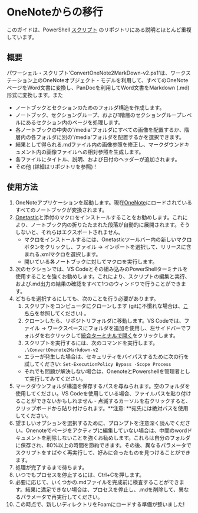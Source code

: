 # OneNoteからの移行

このガイドは、PowerShell [スクリプト](https://github.com/nixsee/ConvertOneNote2MarkDown) のリポジトリにある説明とほとんど重複しています。

## 概要

パワーシェル・スクリプト'ConvertOneNote2MarkDown-v2.ps1'は、ワークステーション上のOneNoteオブジェクト・モデルを利用して、すべてのOneNoteページをWord文書に変換し、PanDocを利用してWord文書をMarkdown (.md) 形式に変換します。また

* ノートブックとセクションのためのフォルダ構造を作成します。
* ノートブック、セクショングループ、および1階層のセクショングループレベルにあるセクション内のページを処理します。
* 各ノートブックの中央の'/media'フォルダにすべての画像を配置するか、階層内の各フォルダに別の'/media'フォルダを配置するかを選択できます。
* 結果として得られる.mdファイル内の画像参照を修正し、マークダウンドキュメント内の画像ファイルへの相対参照を生成します。
* 各ファイルにタイトル、説明、および日付のヘッダーが追加されます。
* その他 (詳細はリポジトリを参照) !

## 使用方法

1. OneNoteアプリケーションを起動します。現在[OneNote](https://getonetastic.com/download)にロードされているすべてのノートブックが変換されます。
2. [Onetastic](https://getonetastic.com/download)と添付のマクロをインストールすることをお勧めします。これにより、ノートブック内の折りたたまれた段落が自動的に展開されます。そうしないと、それらはエクスポートされません。
    * マクロをインストールするには、Onetasticツールバー内の新しいマクロボタンをクリックし、ファイル -> インポートを選択して、リリースに含まれる.xmlマクロを選択します。
    * 開いている各ノートブックに対してマクロを実行します。
3. 次のセクションでは、VS Codeとその組み込みのPowerShellターミナルを使用することを強くお勧めします。これにより、スクリプトの編集と実行、および.md出力の結果の確認をすべて1つのウィンドウで行うことができます。
4. どちらを選択するにしても、次のことを行う必要があります。
   1. スクリプトをコンピュータにクローンします (gitに不慣れな場合は、[こちら](https://git-scm.com/book/en/v2/Git-Basics-Getting-a-Git-Repository)を参照してください) 。
   2. クローンしたら、リポジトリフォルダに移動します。VS Codeでは、ファイル -> ワークスペースにフォルダを追加を使用し、左サイドバーでフォルダを右クリックして[統合ターミナルで開く](../../assets/images/migrating-one-note.png)をクリックします。
   3. スクリプトを実行するには、次のコマンドを実行します。
```.\ConvertOnenote2Markdown-v2```
    * エラーが発生した場合は、セキュリティをバイパスするために次の行を試してください:
     ```Set-ExecutionPolicy Bypass -Scope Process```
    * それでも問題が解決しない場合は、OnenoteとPowershellを管理者として実行してみてください。
5. マークダウンフォルダ構造を保存するパスを尋ねられます。空のフォルダを使用してください。VS Codeを使用している場合、ファイルパスを貼り付けることができないかもしれません - 点滅するカーソルを右クリックすると、クリップボードから貼り付けられます。**注意: **宛先には絶対パスを使用してください。
6. 望ましいオプションを選択するために、プロンプトを注意深く読んでください。Onenoteでページをアクティブに編集していない場合は、中間のwordドキュメントを削除しないことを強くお勧めします。これらは自分のフォルダに保存され、80%以上の時間を節約できます。その後、異なるパラメータでスクリプトをすばやく再実行して、好みに合ったものを見つけることができます。
7. 処理が完了するまで待ちます。
8. いつでもプロセスを停止するには、Ctrl+Cを押します。
9. 必要に応じて、いくつかの.mdファイルを完成前に検査することができます。結果に満足できない場合は、プロセスを停止し、.mdを削除して、異なるパラメータで再実行してください。
10. この時点で、新しいディレクトリをFoamにロードする準備が整いました!


